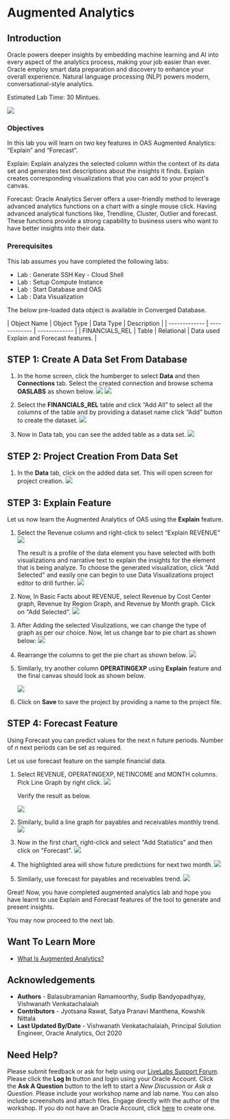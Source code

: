 # Augmented Analytics #

## Introduction ##

Oracle powers deeper insights by embedding machine learning and AI into every aspect of the analytics process, making your job easier than ever.  Oracle employ smart data preparation and discovery to enhance your overall experience. Natural language processing (NLP) powers modern, conversational-style analytics.

Estimated Lab Time: 30 Mintues.

![](./images/augmentedanalytics.png " ")


### Objectives ###

In this lab you will learn on two key features in OAS Augmented Analytics:  “Explain” and “Forecast”.

Explain: Explain analyzes the selected column within the context of its data set and generates text descriptions about the insights it finds.  Explain creates corresponding visualizations that you can add to your project's canvas.

Forecast: Oracle Analytics Server offers a user-friendly method to leverage advanced analytics functions on a chart with a single mouse click. Having advanced analytical functions like, Trendline, Cluster, Outlier and forecast. These functions provide a strong capability to business users who want to have better insights into their data. 

### Prerequisites ###
This lab assumes you have completed the following labs:

- Lab : Generate SSH Key - Cloud Shell
- Lab : Setup Compute Instance  
- Lab : Start Database and OAS
- Lab : Data Visualization  


The below pre-loaded data object is available in Converged Database.  

| Object Name  | Object Type  | Data Type  | Description  |
| ------------- | ------------- | ------------- |
| FINANCIALS\_REL | Table | Relational  | Data used Explain and Forecast features. |


## **STEP 1**: Create A Data Set From Database

1. In the home screen, click the humberger to select **Data** and then **Connections** tab. Select the  created connection and browse schema **OASLABS** as shown below.
![](./images/aa4.png " ")
![](./images/aa5.png " ")

2. Select the **FINANCIALS\_REL** table and click “Add All” to select all the columns of the table and by providing a dataset name click “Add” button to create the dataset.
![](./images/aa6.png " ")

3. Now in Data tab, you can see the added table as a data set.
![](./images/aa7.png " ")

## **STEP 2**: Project Creation From Data Set

1. In the **Data** tab, click on the added data set.  This will open screen for project creation.
![](./images/aa7.png " ")

## **STEP 3**: Explain Feature

Let us now learn the Augmented Analytics of OAS using the  **Explain** feature.

1. Select the Revenue column and right-click to select “Explain REVENUE”
![](./images/aa8.png " ")

    The result is a profile of the data element you have selected with both visualizations and narrative text to explain the insights for the element that is being analyze.  To choose the generated visualization, click "Add Selected" and easily one can begin to use Data Visualizations project editor to drill further. 
    ![](./images/aa9.png " ")
2.  Now, In Basic Facts about REVENUE, select Revenue by Cost Center graph, Revenue by Region Graph, and Revenue by Month graph. Click on "Add Selected".
![](./images/aa10.png " ")

3. After Adding the selected Visulizations, we can change the type of graph as per our choice.
   Now, let us change bar to pie chart as shown below:
![](./images/aa11.png " ")
4. Rearrange the columns to get the pie chart as shown below.
![](./images/aa12.png " ")

5. Similarly, try another column **OPERATINGEXP** using **Explain** feature and the final canvas should look as shown below.

    ![](./images/aa14.png " ")

6. Click on **Save** to save the project by providing a name to the project file.

## **STEP 4**: Forecast Feature

Using Forecast you can predict values for the next _n_ future periods.  Number of _n_ next periods can be set as required. 

Let us use forecast feature on the sample financial data.

1. Select REVENUE, OPERATINGEXP, NETINCOME and MONTH columns.  Pick Line Graph by right click.
![](./images/aa15.png " ")

    Verify the result as below.

    ![](./images/aa16.png " ")

2. Similarly, build a line graph for payables and receivables monthly trend.
![](./images/aa17.png " ")

3. Now in the first chart, right-click and select "Add Statistics" and then click on "Forecast".
![](./images/aa18.png " ")
4. The highlighted area will show future predictions for next two month.
![](./images/aa19.png " ")

5. Similarly, use forecast for payables and receivables trend.
![](./images/aa20.png " ")

Great! Now, you have completed augmented analytics lab and hope you have learnt to use Explain and Forecast features of the tool to generate and present insights.

You may now proceed to the next lab.

## Want To Learn More

   - [What Is Augmented Analytics?](https://blogs.oracle.com/analytics/what-is-augmented-analytics-v2)

## Acknowledgements

- **Authors** - Balasubramanian Ramamoorthy, Sudip Bandyopadhyay, Vishwanath Venkatachalaiah
- **Contributors** - Jyotsana Rawat, Satya Pranavi Manthena, Kowshik Nittala
- **Last Updated By/Date** - Vishwanath Venkatachalaiah, Principal Solution Engineer, Oracle Analytics, Oct 2020

## Need Help?
Please submit feedback or ask for help using our [LiveLabs Support Forum](https://community.oracle.com/tech/developers/categories/converged-database). Please click the **Log In** button and login using your Oracle Account. Click the **Ask A Question** button to the left to start a *New Discussion* or *Ask a Question*.  Please include your workshop name and lab name.  You can also include screenshots and attach files.  Engage directly with the author of the workshop.
If you do not have an Oracle Account, click [here](https://profile.oracle.com/myprofile/account/create-account.jspx) to create one.
